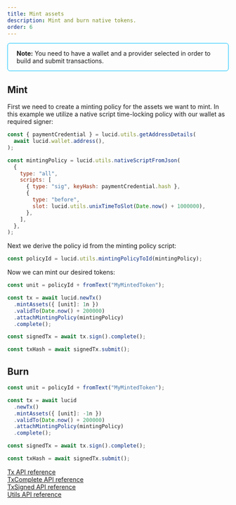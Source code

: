 ```yaml
---
title: Mint assets
description: Mint and burn native tokens. 
order: 6
---
```


<div style="padding: 14px 20px; border-radius: 6px; border: solid 1px deepskyblue">
<b>Note:</b> You need to have a wallet and a provider selected in order to build and submit transactions.
</div>

## Mint

First we need to create a minting policy for the assets we want to mint. In this example we utilize a native script time-locking policy with our wallet as required signer:

```js
const { paymentCredential } = lucid.utils.getAddressDetails(
  await lucid.wallet.address(),
);

const mintingPolicy = lucid.utils.nativeScriptFromJson(
  {
    type: "all",
    scripts: [
      { type: "sig", keyHash: paymentCredential.hash },
      {
        type: "before",
        slot: lucid.utils.unixTimeToSlot(Date.now() + 1000000),
      },
    ],
  },
);
```

Next we derive the policy id from the minting policy script:

```js
const policyId = lucid.utils.mintingPolicyToId(mintingPolicy);
```

Now we can mint our desired tokens:

```js
const unit = policyId + fromText("MyMintedToken");

const tx = await lucid.newTx()
  .mintAssets({ [unit]: 1n })
  .validTo(Date.now() + 200000)
  .attachMintingPolicy(mintingPolicy)
  .complete();

const signedTx = await tx.sign().complete();

const txHash = await signedTx.submit();
```

## Burn

```js
const unit = policyId + fromText("MyMintedToken");

const tx = await lucid
  .newTx()
  .mintAssets({ [unit]: -1n })
  .validTo(Date.now() + 200000)
  .attachMintingPolicy(mintingPolicy)
  .complete();

const signedTx = await tx.sign().complete();

const txHash = await signedTx.submit();
```

[Tx API reference](https://deno.land/x/lucid@0.10.1/mod.ts?s=Tx)\
[TxComplete API reference](https://deno.land/x/lucid@0.10.1/mod.ts?s=TxComplete)\
[TxSigned API reference](https://deno.land/x/lucid@0.10.1/mod.ts?s=TxSigned)\
[Utils API reference](https://deno.land/x/lucid@0.10.1/mod.ts?s=Utils)